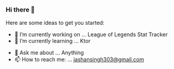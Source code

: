 ### Hi there 👋

<!--
**jashansingh303/jashansingh303** is a ✨ _special_ ✨ repository because its `README.md` (this file) appears on your GitHub profile. ** !-->

Here are some ideas to get you started:

- 🔭 I’m currently working on ... League of Legends Stat Tracker
- 🌱 I’m currently learning ... Ktor
<!-- - 👯 I’m looking to collaborate on ...
- 🤔 I’m looking for help with ... !-->
- 💬 Ask me about ... Anything
- 📫 How to reach me: ... jashansingh303@gmail.com
<!-- - 😄 Pronouns: ...
- ⚡ Fun fact: ... !-->
